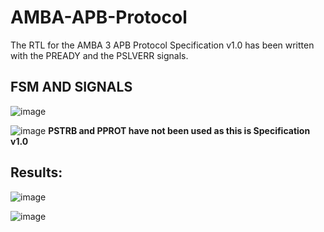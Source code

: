 # AMBA-APB-Protocol
The RTL for the  AMBA 3 APB Protocol Specification v1.0 has been written with the PREADY and the PSLVERR signals.

## FSM AND SIGNALS
![image](https://github.com/user-attachments/assets/88361856-80f9-412c-99ad-14a6cd5df550)

![image](https://github.com/user-attachments/assets/902f746b-8e7f-45d0-b885-7a04d701c9b9)
**PSTRB and PPROT have not been used as this is Specification v1.0**

## Results:
![image](https://github.com/user-attachments/assets/2bc55efd-9135-4400-b5fb-39997f6f6bf1)

![image](https://github.com/user-attachments/assets/d12ae88c-d1a6-4a76-9092-73db2bae30e1)


 

